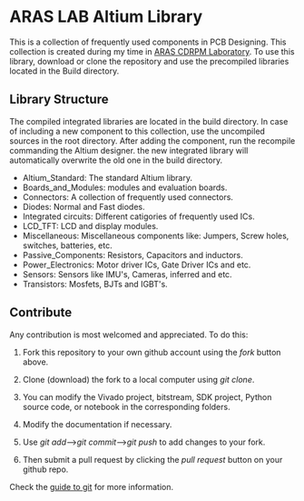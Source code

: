 # ARAS LAB Altium Library

This is a collection of frequently used components in PCB Designing. This collection is created during my time in <a href="https://aras.kntu.ac.ir/" target="_blank">ARAS CDRPM Laboratory</a>. To use this library, download or clone the repository and use the precompiled libraries located in the Build directory.
## Library Structure
The compiled integrated libraries are located in the build directory. In case of including a new component to this collection, use the uncompiled sources in the root directory. After adding the component, run the recompile commanding the Altium designer. the new integrated library will automatically overwrite the old one in the build directory.
-	Altium_Standard: The standard Altium library.
-	Boards_and_Modules: modules and evaluation boards.
-	Connectors: A collection of frequently used connectors.
-	Diodes: Normal and Fast diodes.
-	Integrated circuits: Different catigories of frequently used ICs.
-	LCD_TFT: LCD and display modules.
-	Miscellaneous: Miscellaneous components like: Jumpers, Screw holes, switches, batteries, etc.
-	Passive_Components: Resistors, Capacitors and inductors.
-	Power_Electronics: Motor driver ICs, Gate Driver ICs and etc.
-	Sensors: Sensors like IMU's, Cameras, inferred and etc.
-	Transistors: Mosfets, BJTs and IGBT's.
## Contribute

Any contribution is most welcomed and appreciated. To do this:

1. Fork this repository to your own github account using the *fork* button above.

2. Clone (download) the fork to a local computer using *git clone*.

3. You can modify the Vivado project, bitstream, SDK project, Python source code, or notebook in the corresponding folders.

4. Modify the documentation if necessary.

5. Use *git add*-->*git commit*-->*git push* to add changes to your fork.

6. Then submit a pull request by clicking the *pull request* button on your github repo.

Check the <a href="http://git.huit.harvard.edu/guide/" target="_blank">guide to git</a> for more information.
